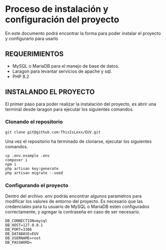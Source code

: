 # Proceso de instalación y configuración del proyecto
En este documento podrá encontrar la forma para poder instalar el proyecto y configurarlo para usarlo
## REQUERIMIENTOS
- MySQL o MariaDB para el manejo de base de datos.
- Laragon para levantar servicios de apache y sql.
- PHP 8.2
## INSTALANDO EL PROYECTO
El primer paso para poder realizar la instalación del proyecto, es abrir una terminal desde laragon para ejecutar los siguientes comandos.
### Clonando el repositorio
```
git clone git@github.com:ThisIsLexx/EUV.git
```
Una vez el repositorio ha terminado de clonarse, ejecutar los siguientes comandos.
```
cp .env.example .env
composer i
npm i
php artisan key:generate
php artisan migrate --seed
```
### Configurando el proyecto
Dentro del archivo .env podrás encontrar algunos parametros para modificar los valores de entorno del proyecto. Es necesario que las credenciales
para tu usuario de MySQL o MariaDB esten configurados correctamente, y agregar la contraseña en caso de ser necesario.
```
DB_CONNECTION=mysql
DB_HOST=127.0.0.1
DB_PORT=3306
DB_DATABASE=EUV
DB_USERNAME=root
DB_PASSWORD=
```
